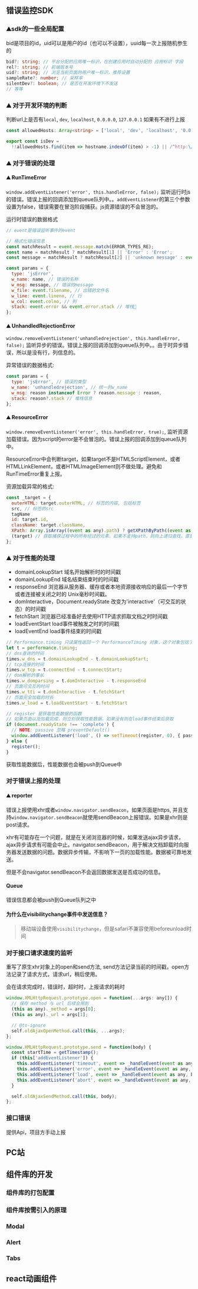 ## 错误监控SDK
### ⛰️sdk的一些全局配置

bid是项目的id，uid可以是用户的id（也可以不设置），uuid每一次上报随机参生的

```ts
bid?: string; // 平台分配的应用唯一标识，在创建应用时自动分配的 应用标识 字段
rel?: string; // 前端版本号
uid?: string; // 浏览当前页面的用户唯一标识，推荐设置
sampleRate?: number; // 采样率
silentDev?: boolean; // 是否在开发环境下不发送
// 等等
```
### ⛰️ 对于开发环境的判断

判断url上是否有`local`, `dev`, `localhost`, `0.0.0.0`, `127.0.0.1` 如果有不进行上报

```ts
const allowedHosts: Array<string> = ['local', 'dev', 'localhost', '0.0.0.0', '127.0.0.1'];

export const isDev =
  !!allowedHosts.find(item => hostname.indexOf(item) > -1) || /^http:\/\/(\d{1,3}\.){3}\d{1,3}/.test(origin);
```
### ⛰️ 对于错误的处理
#### ⛰️ RunTimeError

`window.addEventListener('error', this.handleError, false);` 监听运行时js的错误。错误上报的回调添加到queue队列中。。`addEventListener`的第三个参数设置为false，错误需要在冒泡阶段捕获。js资源错误的不会冒泡的。

运行时错误的数据格式

```js
// event是错误监听事件的event

// 格式化错误信息
const matchResult = event.message.match(ERROR_TYPES_RE);
const name = matchResult ? matchResult[1] || 'Error' : 'Error';
const message = matchResult ? matchResult[2] || 'unknown message' : event.message;

const params = {
  type: 'jsError',
  w_name: name, // 错误的名称
  w_msg: message, // 错误的message
  w_file: event.filename, // 出错的文件名
  w_line: event.lineno, // 行
  w_col: event.colno, // 列
  stack: event.error && event.error.stack // 堆栈🙏
};
```

#### ⛰️ UnhandledRejectionError

`window.removeEventListener('unhandledrejection', this.handleError, false);` 监听异步的错误。错误上报的回调添加到queue队列中。。由于时异步错误，所以是没有行，列信息的。

异常错误的数据格式:

```js
const params = {
  type: 'jsError', // 错误的类型
  w_name: 'unhandledrejection', // 统一的w_name
  w_msg: reason instanceof Error ? reason.message : reason,
  stack: reason?.stack // 堆栈信息
};
```
#### ⛰️ ResourceError

`window.removeEventListener('error', this.handleError, true);`, 监听资源加载错误。因为script的error是不会冒泡的。错误上报的回调添加到queue队列中。

ResourceError中会判断target，如果target不是HTMLScriptElement，或者HTMLLinkElement，或者HTMLImageElement则不做处理。避免和RunTimeError重复上报。

资源加载异常的格式:

```js
const _target = {
  outerHTML: target.outerHTML, // 标签的内容, 包括标签
  src, // 标签的src
  tagName
  id: target.id,
  className: target.className,
  XPath: Array.isArray((event as any).path) ? getXPathByPath((event as any).path) : getXPath
  (target) // 获取捕获过程中的所有经过的元素，如果不支持path，则向上递归查找，直到为null
};
```

### ⛰️ 对于性能的处理

- domainLookupStart 域名开始解析时的时间戳
- domainLookupEnd 域名结束结束时的时间戳
- responseEnd 浏览器从服务器、缓存或者本地资源接收响应的最后一个字节或者连接被关闭之时的 Unix毫秒时间戳。
- domInteractive，Document.readyState 改变为'interactive'（可交互的状态）的时间戳
- fetchStart 浏览器已经准备好去使用HTTP请求抓取文档之时时间戳
- loadEventStart load事件被触发之时的时间戳
- loadEventEnd load事件结束的时间戳

```ts
// Performance.timing 只读属性返回一个 PerformanceTiming 对象，这个对象包括了页面相关的性能信息。
let t = performance.timing;
// dns查询的时间
times.w_dns = t.domainLookupEnd - t.domainLookupStart;
// tcp连接的时间
times.w_tcp = t.connectEnd - t.connectStart;
// dom解析的事长
times.w_domparsing = t.domInteractive - t.responseEnd
// 页面可交互的时间
times.w_tti = t.domInteractive - t.fetchStart
// 页面完全加载的时长
times.w_load = t.loadEventStart - t.fetchStart
```

```ts
// register 是获取性能数据的函数
// 如果页面以及加载完成，则立刻获取性能数据，如果没有则在load事件结束后获取
if (document.readyState !== 'complete') {
  // NOTE: passive 忽略 preventDefault()
  window.addEventListener('load', () => setTimeout(register, 0), { passive: true });
} else {
  register();
}
```

获取性能数据后，性能数据也会被push到Queue中
### 对于错误上报的处理
#### ⛰️ reporter

错误上报使用xhr或者`window.navigator.sendBeacon`，如果页面是https, 并且支持`window.navigator.sendBeacon`就使用sendBeacon上报错误。如果是xhr则是post请求。

xhr有可能存在一个问题，就是在关闭浏览器的时候，如果发送ajax异步请求，ajax异步请求有可能会中止。navigator.sendBeacon，用于解决文档卸载时向服务器发送数据的问题。数据异步传输，不影响下一页的加载性能。数据被可靠地发送。

但是不会navigator.sendBeacon不会返回数据发送是否成功的信息。
#### Queue

错误信息都会被push到Queue队列之中
#### 为什么在visibilitychange事件中发送信息？

> 移动端设备使用`visibilitychange`，但是safari不兼容使用beforeunload时间



### 对于接口请求速度的监听

重写了原生xhr对象上的open和send方法, send方法记录当前的时间戳，open方法记录了请求方式，请求url，稍后使用。

会在请求完成时，错误时，超时时，上报请求的耗时

```js
window.XMLHttpRequest.prototype.open = function(...args: any[]) {
  // 保存 method 与 url 后续会用到
  (this as any)._method = args[0];
  (this as any)._url = args[1];

  // @ts-ignore
  self.oldAjaxOpenMethod.call(this, ...args);
};

window.XMLHttpRequest.prototype.send = function(body) {
  const startTime = getTimestamp();
  if (this['addEventListener']) {
    this.addEventListener('timeout', event => _handleEvent(event as any, body, startTime));
    this.addEventListener('error', event => _handleEvent(event as any, body, startTime));
    this.addEventListener('load', event => _handleEvent(event as any, body, startTime));
    this.addEventListener('abort', event => _handleEvent(event as any, body, startTime));
  }

  self.oldAjaxSendMethod.call(this, body);
};
```

### 接口错误

提供Api，项目方手动上报

## PC站

## 组件库的开发

### 组件库的打包配置

### 组件库按需引入的原理
### Modal

### Alert
### Tabs

## react动画组件
